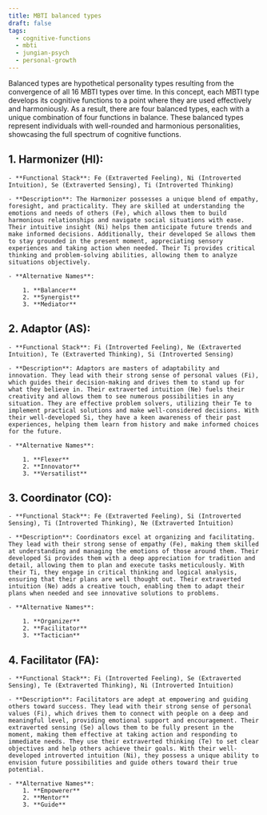 ```yaml
---
title: MBTI balanced types
draft: false
tags:
  - cognitive-functions
  - mbti
  - jungian-psych
  - personal-growth
---
```


Balanced types are hypothetical personality types resulting from the convergence of all 16 MBTI types over time. In this concept, each MBTI type develops its cognitive functions to a point where they are used effectively and harmoniously. As a result, there are four balanced types, each with a unique combination of four functions in balance. These balanced types represent individuals with well-rounded and harmonious personalities, showcasing the full spectrum of cognitive functions.

## 1. **Harmonizer (HI)**:
    
    - **Functional Stack**: Fe (Extraverted Feeling), Ni (Introverted Intuition), Se (Extraverted Sensing), Ti (Introverted Thinking)
        
    - **Description**: The Harmonizer possesses a unique blend of empathy, foresight, and practicality. They are skilled at understanding the emotions and needs of others (Fe), which allows them to build harmonious relationships and navigate social situations with ease. Their intuitive insight (Ni) helps them anticipate future trends and make informed decisions. Additionally, their developed Se allows them to stay grounded in the present moment, appreciating sensory experiences and taking action when needed. Their Ti provides critical thinking and problem-solving abilities, allowing them to analyze situations objectively.
        
    - **Alternative Names**:
        
        1. **Balancer**
        2. **Synergist**
        3. **Mediator**

## 2. **Adaptor (AS)**:
    
    - **Functional Stack**: Fi (Introverted Feeling), Ne (Extraverted Intuition), Te (Extraverted Thinking), Si (Introverted Sensing)
        
    - **Description**: Adaptors are masters of adaptability and innovation. They lead with their strong sense of personal values (Fi), which guides their decision-making and drives them to stand up for what they believe in. Their extraverted intuition (Ne) fuels their creativity and allows them to see numerous possibilities in any situation. They are effective problem solvers, utilizing their Te to implement practical solutions and make well-considered decisions. With their well-developed Si, they have a keen awareness of their past experiences, helping them learn from history and make informed choices for the future.
        
    - **Alternative Names**:
        
        1. **Flexer**
        2. **Innovator**
        3. **Versatilist**

## 3. **Coordinator (CO)**:
    
    - **Functional Stack**: Fe (Extraverted Feeling), Si (Introverted Sensing), Ti (Introverted Thinking), Ne (Extraverted Intuition)
        
    - **Description**: Coordinators excel at organizing and facilitating. They lead with their strong sense of empathy (Fe), making them skilled at understanding and managing the emotions of those around them. Their developed Si provides them with a deep appreciation for tradition and detail, allowing them to plan and execute tasks meticulously. With their Ti, they engage in critical thinking and logical analysis, ensuring that their plans are well thought out. Their extraverted intuition (Ne) adds a creative touch, enabling them to adapt their plans when needed and see innovative solutions to problems.
        
    - **Alternative Names**:
        
        1. **Organizer**
        2. **Facilitator**
        3. **Tactician**

## 4. **Facilitator (FA)**:
    
    - **Functional Stack**: Fi (Introverted Feeling), Se (Extraverted Sensing), Te (Extraverted Thinking), Ni (Introverted Intuition)
        
    - **Description**: Facilitators are adept at empowering and guiding others toward success. They lead with their strong sense of personal values (Fi), which drives them to connect with people on a deep and meaningful level, providing emotional support and encouragement. Their extraverted sensing (Se) allows them to be fully present in the moment, making them effective at taking action and responding to immediate needs. They use their extraverted thinking (Te) to set clear objectives and help others achieve their goals. With their well-developed introverted intuition (Ni), they possess a unique ability to envision future possibilities and guide others toward their true potential.
        
    - **Alternative Names**:
        1. **Empowerer**
        2. **Mentor**
        3. **Guide**
